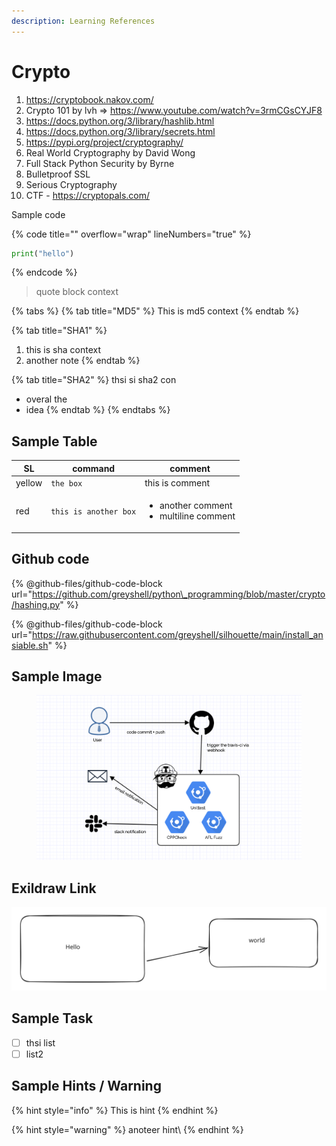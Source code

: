 ```yaml
---
description: Learning References
---
```


# Crypto

1. https://cryptobook.nakov.com/
2. Crypto 101 by lvh => https://www.youtube.com/watch?v=3rmCGsCYJF8
3. https://docs.python.org/3/library/hashlib.html
4. https://docs.python.org/3/library/secrets.html
5. https://pypi.org/project/cryptography/
6. Real World Cryptography by David Wong
7. Full Stack Python Security by Byrne
8. Bulletproof SSL
9. Serious Cryptography
10. CTF - https://cryptopals.com/

Sample code

{% code title="" overflow="wrap" lineNumbers="true" %}
```python
print("hello")
```
{% endcode %}

> quote block context

{% tabs %}
{% tab title="MD5" %}
This is md5 context
{% endtab %}

{% tab title="SHA1" %}
1. this is sha context
2. another note
{% endtab %}

{% tab title="SHA2" %}
thsi si sha2 con

* overal the
* idea
{% endtab %}
{% endtabs %}

## Sample Table

| SL     | command               | comment                                                     |
| ------ | --------------------- | ----------------------------------------------------------- |
| yellow | `the box`             | this is comment                                             |
| red    | `this is another box` | <ul><li>another comment</li><li>multiline comment</li></ul> |

## Github code

{% @github-files/github-code-block url="https://github.com/greyshell/python\_programming/blob/master/crypto/hashing.py" %}

{% @github-files/github-code-block url="https://raw.githubusercontent.com/greyshell/silhouette/main/install_ansiable.sh" %}

## Sample Image

<figure><img src="https://raw.githubusercontent.com/greyshell/libO2/main/.assets/libO2_ci.png" alt="Image sample"><figcaption></figcaption></figure>

## Exildraw Link

![](.gitbook/assets/file.excalidraw.svg)

## Sample Task

* [ ] thsi list
* [ ] list2

## Sample Hints / Warning

{% hint style="info" %}
This is hint
{% endhint %}

{% hint style="warning" %}
anoteer hint\\
{% endhint %}
